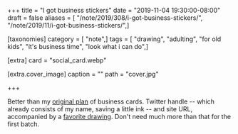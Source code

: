 +++
title = "I got business stickers"
date = "2019-11-04 19:30:00-08:00"
draft = false
aliases = [ "/note/2019/308/i-got-business-stickers/", "/note/2019/11/i-got-business-stickers/",]

[taxonomies]
category = [ "note",]
tags = [ "drawing", "adulting", "for old kids", "it's business time", "look what i can do",]

[extra]
card = "social_card.webp"

[extra.cover_image]
caption = ""
path = "cover.jpg"

+++

Better than my [original plan][] of business cards. Twitter handle  -- which already consists of my name,
saving a little ink -- and site URL, accompanied by a [favorite drawing][]. Don't
need much more than that for the first batch.

[original plan]: /post/2019/02/taskwarrior-projects/
[favorite drawing]: /post/2016/10/mistakes-were-made/